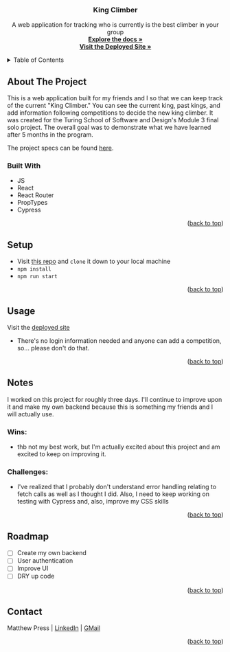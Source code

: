 <a name="readme-top"></a>

<!-- PROJECT LOGO -->
<br />
<div align="center">
  <a href="https://github.com/MatthewPress/king-climber-ui">
    <!-- <img src="./src/images/pilgram-logo.png" alt="Logo" width="80" height="80"> -->
  </a>

<!-- HEADER -->
  <h3 align="center">King Climber</h3>
  <p align="center">
    A web application for tracking who is currently is the best climber in your group
    <br />
    <a href="https://github.com/MatthewPress/king-climber-ui"><strong>Explore the docs »</strong></a>
    <br />
    <a href="https://king-climber-ui.vercel.app/"><strong>Visit the Deployed Site »</strong></a>
  </p>
</div>

<!-- TABLE OF CONTENTS -->
<details>
  <summary>Table of Contents</summary>
  <ol>
    <li>
      <a href="#about-the-project">About The Project</a>
      <ul>
        <li><a href="#built-with">Built With</a></li>
      </ul>
    </li>
    <li><a href="#setup">Setup</a></li>
    <li><a href="#usage">Usage</a></li>
    <li><a href="#notes">Notes</a></li>
    <li><a href="#roadmap">Roadmap</a></li>
    <li><a href="#contact">Contact</a></li>
  </ol>
</details>

## About The Project

<!-- [![Pilgram Demo][product-demo]](./src/images/pilgram-demo.gif) -->

This is a web application built for my friends and I so that we can keep track of the current "King Climber." You can see the current king, past kings, and add information following competitions to decide the new king climber. It was created for the Turing School of Software and Design's Module 3 final solo project. The overall goal was to demonstrate what we have learned after 5 months in the program.

The project specs can be found [here](https://frontend.turing.edu/projects/module-3/showcase.html).

### Built With

* JS
* React
* React Router
* PropTypes
* Cypress

<p align="right">(<a href="#readme-top">back to top</a>)</p>

## Setup

- Visit [this repo](https://github.com/MatthewPress/king-climber-ui) and `clone` it down to your local machine
- `npm install`
- `npm run start`

<p align="right">(<a href="#readme-top">back to top</a>)</p>

## Usage

Visit the [deployed site](https://king-climber-ui.vercel.app/)
- There's no login information needed and anyone can add a competition, so... please don't do that.

<!-- [![Book Trip Demo][book-trip-demo]](./src/images/book-trip-demo.gif) -->

<p align="right">(<a href="#readme-top">back to top</a>)</p>

## Notes

I worked on this project for roughly three days. I'll continue to improve upon it and make my own backend because this is something my friends and I will actually use.

### Wins:

* thb not my best work, but I'm actually excited about this project and am excited to keep on improving it.

### Challenges:

* I've realized that I probably don't understand error handling relating to fetch calls as well as I thought I did. Also, I need to keep working on testing with Cypress and, also, improve my CSS skills

<p align="right">(<a href="#readme-top">back to top</a>)</p>

## Roadmap

- [ ] Create my own backend
- [ ] User authentication
- [ ] Improve UI
- [ ] DRY up code

<p align="right">(<a href="#readme-top">back to top</a>)</p>

## Contact

Matthew Press | [LinkedIn](https://linkedin.com/in/matthew-press-813961246/) | [GMail](mailto:press.matt14@gmail.com)

<p align="right">(<a href="#readme-top">back to top</a>)</p>

<!-- MARKDOWN LINKS & IMAGES -->


